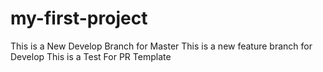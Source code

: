 # my-first-project
This is a New Develop Branch for Master
This is a new feature branch for Develop
This is a Test For PR Template
